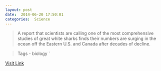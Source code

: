 ```yaml
---
layout: post
date:  2014-06-20 17:50:01 
categories:  Science   
---
```


> A report that scientists are calling one of the most comprehensive studies of great white sharks finds their numbers are surging in the ocean off the Eastern U.S. and Canada after decades of decline.

>Tags -  biology           `

[Visit Link](http://phys.org/news322488229.html)
